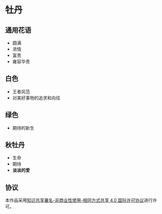 # 牡丹

## 通用花语

- 圆满
- 浓情
- 富贵
- 雍容华贵

## 白色

- 王者风范
- 对美好事物的追求和向往

## 绿色

- 期待的新生

## 秋牡丹

- 生命
- 期待
- **淡淡的爱**

## 协议

本作品采用[知识共享署名-非商业性使用-相同方式共享 4.0 国际许可协议](https://creativecommons.org/licenses/by-nc-sa/4.0/deed.zh)进行许可。

